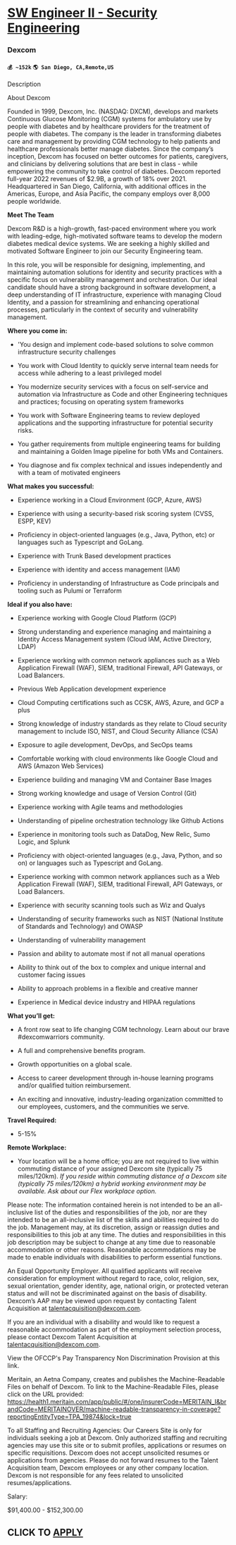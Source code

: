 # [SW Engineer II - Security Engineering](https://www.remotewlb.com/apply/sw-engineer-ii-security-engineering)  
### Dexcom  
#### `💰 ~152k` `🌎 San Diego, CA,Remote,US`  

Description

About Dexcom

Founded in 1999, Dexcom, Inc. (NASDAQ: DXCM), develops and markets Continuous Glucose Monitoring (CGM) systems for ambulatory use by people with diabetes and by healthcare providers for the treatment of people with diabetes. The company is the leader in transforming diabetes care and management by providing CGM technology to help patients and healthcare professionals better manage diabetes. Since the company’s inception, Dexcom has focused on better outcomes for patients, caregivers, and clinicians by delivering solutions that are best in class - while empowering the community to take control of diabetes. Dexcom reported full-year 2022 revenues of $2.9B, a growth of 18% over 2021. Headquartered in San Diego, California, with additional offices in the Americas, Europe, and Asia Pacific, the company employs over 8,000 people worldwide.

 **Meet The Team**

Dexcom R&D is a high-growth, fast-paced environment where you work with leading-edge, high-motivated software teams to develop the modern diabetes medical device systems. We are seeking a highly skilled and motivated Software Engineer to join our Security Engineering team.

In this role, you will be responsible for designing, implementing, and maintaining automation solutions for identity and security practices with a specific focus on vulnerability management and orchestration. Our ideal candidate should have a strong background in software development, a deep understanding of IT infrastructure, experience with managing Cloud Identity, and a passion for streamlining and enhancing operational processes, particularly in the context of security and vulnerability management.

 **Where you come in:**

  * 'You design and implement code-based solutions to solve common infrastructure security challenges

  * You work with Cloud Identity to quickly serve internal team needs for access while adhering to a least privileged model

  * You modernize security services with a focus on self-service and automation via Infrastructure as Code and other Engineering techniques and practices; focusing on operating system frameworks

  * You work with Software Engineering teams to review deployed applications and the supporting infrastructure for potential security risks.

  * You gather requirements from multiple engineering teams for building and maintaining a Golden Image pipeline for both VMs and Containers.

  * You diagnose and fix complex technical and issues independently and with a team of motivated engineers

 **What makes you successful:**

  * Experience working in a Cloud Environment (GCP, Azure, AWS)

  * Experience with using a security-based risk scoring system (CVSS, ESPP, KEV)

  * Proficiency in object-oriented languages (e.g., Java, Python, etc) or languages such as Typescript and GoLang.

  * Experience with Trunk Based development practices

  * Experience with identity and access management (IAM)

  * Proficiency in understanding of Infrastructure as Code principals and tooling such as Pulumi or Terraform

 **Ideal if you also have:**

  * Experience working with Google Cloud Platform (GCP)

  * Strong understanding and experience managing and maintaining a Identity Access Management system (Cloud IAM, Active Directory, LDAP)

  * Experience working with common network appliances such as a Web Application Firewall (WAF), SIEM, traditional Firewall, API Gateways, or Load Balancers.

  * Previous Web Application development experience

  * Cloud Computing certifications such as CCSK, AWS, Azure, and GCP a plus

  * Strong knowledge of industry standards as they relate to Cloud security management to include ISO, NIST, and Cloud Security Alliance (CSA)

  * Exposure to agile development, DevOps, and SecOps teams

  * Comfortable working with cloud environments like Google Cloud and AWS (Amazon Web Services)

  * Experience building and managing VM and Container Base Images

  * Strong working knowledge and usage of Version Control (Git)

  * Experience working with Agile teams and methodologies 

  * Understanding of pipeline orchestration technology like Github Actions

  * Experience in monitoring tools such as DataDog, New Relic, Sumo Logic, and Splunk

  * Proficiency with object-oriented languages (e.g., Java, Python, and so on) or languages such as Typescript and GoLang. 

  * Experience working with common network appliances such as a Web Application Firewall (WAF), SIEM, traditional Firewall, API Gateways, or Load Balancers.

  * Experience with security scanning tools such as Wiz and Qualys

  * Understanding of security frameworks such as NIST (National Institute of Standards and Technology) and OWASP

  * Understanding of vulnerability management

  * Passion and ability to automate most if not all manual operations

  * Ability to think out of the box to complex and unique internal and customer facing issues

  * Ability to approach problems in a flexible and creative manner

  * Experience in Medical device industry and HIPAA regulations

 **What you’ll get:**

  * A front row seat to life changing CGM technology. Learn about our brave #dexcomwarriors community.

  * A full and comprehensive benefits program.

  * Growth opportunities on a global scale.

  * Access to career development through in-house learning programs and/or qualified tuition reimbursement.

  * An exciting and innovative, industry-leading organization committed to our employees, customers, and the communities we serve. 

**Travel Required:**

  * 5-15%

 **Remote Workplace:**

  * Your location will be a home office; you are not required to live within commuting distance of your assigned Dexcom site (typically 75 miles/120km). _If you reside within commuting distance of a Dexcom site (typically 75 miles/120km) a hybrid working environment may be available. Ask about our Flex workplace option._

Please note: The information contained herein is not intended to be an all-inclusive list of the duties and responsibilities of the job, nor are they intended to be an all-inclusive list of the skills and abilities required to do the job. Management may, at its discretion, assign or reassign duties and responsibilities to this job at any time. The duties and responsibilities in this job description may be subject to change at any time due to reasonable accommodation or other reasons. Reasonable accommodations may be made to enable individuals with disabilities to perform essential functions.

An Equal Opportunity Employer. All qualified applicants will receive consideration for employment without regard to race, color, religion, sex, sexual orientation, gender identity, age, national origin, or protected veteran status and will not be discriminated against on the basis of disability. Dexcom’s AAP may be viewed upon request by contacting Talent Acquisition at talentacquisition@dexcom.com.

If you are an individual with a disability and would like to request a reasonable accommodation as part of the employment selection process, please contact Dexcom Talent Acquisition at talentacquisition@dexcom.com.

View the OFCCP's Pay Transparency Non Discrimination Provision at this link.

Meritain, an Aetna Company, creates and publishes the Machine-Readable Files on behalf of Dexcom. To link to the Machine-Readable Files, please click on the URL provided: https://health1.meritain.com/app/public/#/one/insurerCode=MERITAIN_I&brandCode=MERITAINOVER/machine-readable-transparency-in-coverage?reportingEntityType=TPA_19874&lock=true

To all Staffing and Recruiting Agencies: Our Careers Site is only for individuals seeking a job at Dexcom. Only authorized staffing and recruiting agencies may use this site or to submit profiles, applications or resumes on specific requisitions. Dexcom does not accept unsolicited resumes or applications from agencies. Please do not forward resumes to the Talent Acquisition team, Dexcom employees or any other company location. Dexcom is not responsible for any fees related to unsolicited resumes/applications.  

Salary:

$91,400.00 - $152,300.00

  
## CLICK TO [APPLY](https://www.remotewlb.com/apply/sw-engineer-ii-security-engineering)

